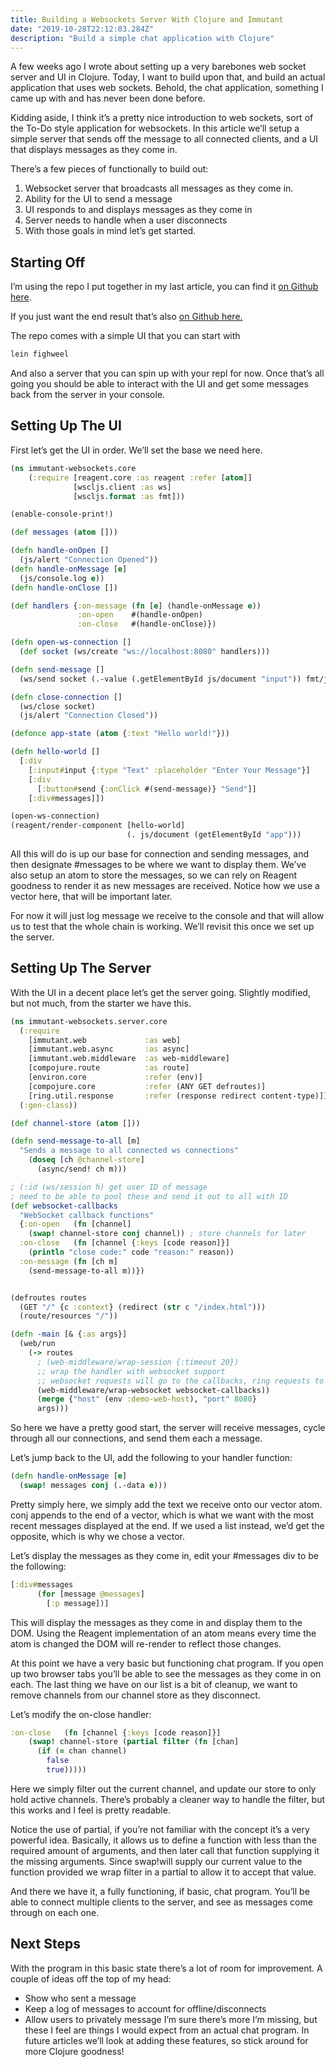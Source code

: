 ```yaml
---
title: Building a Websockets Server With Clojure and Immutant
date: "2019-10-28T22:12:03.284Z"
description: "Build a simple chat application with Clojure"
---
```



A few weeks ago I wrote about setting up a very barebones web socket server and UI in Clojure. Today, I want to build upon that, and build an actual application that uses web sockets. Behold, the chat application, something I came up with and has never been done before.

Kidding aside, I think it’s a pretty nice introduction to web sockets, sort of the To-Do style application for websockets. In this article we’ll setup a simple server that sends off the message to all connected clients, and a UI that displays messages as they come in.

There’s a few pieces of functionally to build out:

1. Websocket server that broadcasts all messages as they come in.
2. Ability for the UI to send a message
3. UI responds to and displays messages as they come in
4. Server needs to handle when a user disconnects
5. With those goals in mind let’s get started.

## Starting Off

I’m using the repo I put together in my last article, you can find it <a href="https://github.com/peterjewicz/immutant-websockets" target="_blank">on Github here</a>.

If you just want the end result that’s also <a href="https://github.com/peterjewicz/clojure-chat" target="_blank">on Github here.</a>

The repo comes with a simple UI that you can start with

```clojure
lein fighweel
```

And also a server that you can spin up with your repl for now. Once that’s all going you should be able to interact with the UI and get some messages back from the server in your console.

## Setting Up The UI

First let’s get the UI in order. We’ll set the base we need here.

```clojure
(ns immutant-websockets.core
    (:require [reagent.core :as reagent :refer [atom]]
              [wscljs.client :as ws]
              [wscljs.format :as fmt]))

(enable-console-print!)

(def messages (atom []))

(defn handle-onOpen []
  (js/alert "Connection Opened"))
(defn handle-onMessage [e]
  (js/console.log e))
(defn handle-onClose [])

(def handlers {:on-message (fn [e] (handle-onMessage e))
               :on-open    #(handle-onOpen)
               :on-close   #(handle-onClose)})

(defn open-ws-connection []
  (def socket (ws/create "ws://localhost:8080" handlers)))

(defn send-message []
  (ws/send socket (.-value (.getElementById js/document "input")) fmt/json))

(defn close-connection []
  (ws/close socket)
  (js/alert "Connection Closed"))

(defonce app-state (atom {:text "Hello world!"}))

(defn hello-world []
  [:div
    [:input#input {:type "Text" :placeholder "Enter Your Message"}]
    [:div
      [:button#send {:onClick #(send-message)} "Send"]]
    [:div#messages]])

(open-ws-connection)
(reagent/render-component [hello-world]
                          (. js/document (getElementById "app")))
```

All this will do is up our base for connection and sending messages, and then designate #messages to be where we want to display them. We’ve also setup an atom to store the messages, so we can rely on Reagent goodness to render it as new messages are received. Notice how we use a vector here, that will be important later.

For now it will just log message we receive to the console and that will allow us to test that the whole chain is working. We’ll revisit this once we set up the server.

## Setting Up The Server

With the UI in a decent place let’s get the server going. Slightly modified, but not much, from the starter we have this.

```clojure
(ns immutant-websockets.server.core
  (:require
    [immutant.web             :as web]
    [immutant.web.async       :as async]
    [immutant.web.middleware  :as web-middleware]
    [compojure.route          :as route]
    [environ.core             :refer (env)]
    [compojure.core           :refer (ANY GET defroutes)]
    [ring.util.response       :refer (response redirect content-type)])
  (:gen-class))

(def channel-store (atom []))

(defn send-message-to-all [m]
  "Sends a message to all connected ws connections"
    (doseq [ch @channel-store]
      (async/send! ch m)))

; (:id (ws/session h) get user ID of message
; need to be able to pool these and send it out to all with ID
(def websocket-callbacks
  "WebSocket callback functions"
  {:on-open   (fn [channel]
    (swap! channel-store conj channel)) ; store channels for later
  :on-close   (fn [channel {:keys [code reason]}]
    (println "close code:" code "reason:" reason))
  :on-message (fn [ch m]
    (send-message-to-all m))})


(defroutes routes
  (GET "/" {c :context} (redirect (str c "/index.html")))
  (route/resources "/"))

(defn -main [& {:as args}]
  (web/run
    (-> routes
      ; (web-middleware/wrap-session {:timeout 20})
      ;; wrap the handler with websocket support
      ;; websocket requests will go to the callbacks, ring requests to the handler
      (web-middleware/wrap-websocket websocket-callbacks))
      (merge {"host" (env :demo-web-host), "port" 8080}
      args)))
```


So here we have a pretty good start, the server will receive messages, cycle through all our connections, and send them each a message.

Let’s jump back to the UI, add the following to your handler function:

```clojure
(defn handle-onMessage [e]
  (swap! messages conj (.-data e)))
```

Pretty simply here, we simply add the text we receive onto our vector atom. conj appends to the end of a vector, which is what we want with the most recent messages displayed at the end. If we used a list instead, we’d get the opposite, which is why we chose a vector.

Let’s display the messages as they come in, edit your #messages div to be the following:

```clojure
[:div#messages
      (for [message @messages]
        [:p message])]
```

This will display the messages as they come in and display them to the DOM. Using the Reagent implementation of an atom means every time the atom is changed the DOM will re-render to reflect those changes.

At this point we have a very basic but functioning chat program. If you open up two browser tabs you’ll be able to see the messages as they come in on each. The last thing we have on our list is a bit of cleanup, we want to remove channels from our channel store as they disconnect.

Let’s modify the on-close handler:

```clojure
:on-close   (fn [channel {:keys [code reason]}]
    (swap! channel-store (partial filter (fn [chan]
      (if (= chan channel)
        false
        true)))))
```

Here we simply filter out the current channel, and update our store to only hold active channels. There’s probably a cleaner way to handle the filter, but this works and I feel is pretty readable.

Notice the use of partial, if you’re not familiar with the concept it’s a very powerful idea. Basically, it allows us to define a function with less than the required amount of arguments, and then later call that function supplying it the missing arguments. Since swap!will supply our current value to the function provided we wrap filter in a partial to allow it to accept that value.

And there we have it, a fully functioning, if basic, chat program. You’ll be able to connect multiple clients to the server, and see as messages come through on each one.

## Next Steps

With the program in this basic state there’s a lot of room for improvement. A couple of ideas off the top of my head:

- Show who sent a message
- Keep a log of messages to account for offline/disconnects
- Allow users to privately message
I’m sure there’s more I’m missing, but these I feel are things I would expect from an actual chat program. In future articles we’ll look at adding these features, so stick around for more Clojure goodness!
